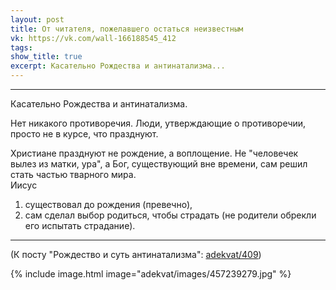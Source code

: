 ```yaml
---
layout: post
title: От читателя, пожелавшего остаться неизвестным
vk: https://vk.com/wall-166188545_412
tags: 
show_title: true
excerpt: Касательно Рождества и антинатализма...
---
```

---
Касательно Рождества и антинатализма.

Нет никакого противоречия. Люди, утверждающие о противоречии, просто не в курсе, что празднуют.

Христиане празднуют не рождение, а воплощение. Не "человечек вылез из матки, ура", а Бог, существующий вне времени, сам решил стать частью тварного мира.<br>
Иисус<br>
1) существовал до рождения (превечно),<br>
2) сам сделал выбор родиться, чтобы страдать (не родители обрекли его испытать страдание).

---

(К посту "Рождество и суть антинатализма": [adekvat/409](../adekvat/409.html))

{% include image.html image="adekvat/images/457239279.jpg" %}
